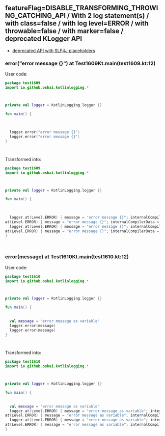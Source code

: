 ## featureFlag=DISABLE_TRANSFORMING_THROWING_CATCHING_API / With 2 log statement(s) / with class=false / with log level=ERROR / with throwable=false / with marker=false / deprecated KLogger API

* [deprecated API with SLF4J placeholders](deprecated-slf4j-placeholders.md)

###  error("error message {}") at Test1609Kt.main(test1609.kt:12)

User code:
```kotlin
package test1609
import io.github.oshai.kotlinlogging.*



private val logger = KotlinLogging.logger {}

fun main() {
  
  
  
  logger.error("error message {}")
  logger.error("error message {}")
}




```
  
Transformed into:
```kotlin
package test1609
import io.github.oshai.kotlinlogging.*



private val logger = KotlinLogging.logger {}

fun main() {
  
  
  
  logger.at(Level.ERROR) { message = "error message {}"; internalCompilerData = KLoggingEventBuilder.InternalCompilerData(messageTemplate = "\"error message {}\"", className = "test1609.Test1609Kt", methodName = "main", fileName = "test1609.kt", lineNumber = 12)
at(Level.ERROR) { message = "error message {}"; internalCompilerData = KLoggingEventBuilder.InternalCompilerData(messageTemplate = "\"error message {}\"", className = "test1609.Test1609Kt", methodName = "main", fileName = "test1609.kt", lineNumber = 13)
  logger.at(Level.ERROR) { message = "error message {}"; internalCompilerData = KLoggingEventBuilder.InternalCompilerData(messageTemplate = "\"error message {}\"", className = "test1609.Test1609Kt", methodName = "main", fileName = "test1609.kt", lineNumber = 12)
at(Level.ERROR) { message = "error message {}"; internalCompilerData = KLoggingEventBuilder.InternalCompilerData(messageTemplate = "\"error message {}\"", className = "test1609.Test1609Kt", methodName = "main", fileName = "test1609.kt", lineNumber = 13)
}




```

###  error(message) at Test1610Kt.main(test1610.kt:12)

User code:
```kotlin
package test1610
import io.github.oshai.kotlinlogging.*



private val logger = KotlinLogging.logger {}

fun main() {
  
  
  val message = "error message as variable"
  logger.error(message)
  logger.error(message)
}




```
  
Transformed into:
```kotlin
package test1610
import io.github.oshai.kotlinlogging.*



private val logger = KotlinLogging.logger {}

fun main() {
  
  
  val message = "error message as variable"
  logger.at(Level.ERROR) { message = "error message as variable"; internalCompilerData = KLoggingEventBuilder.InternalCompilerData(messageTemplate = "message", className = "test1610.Test1610Kt", methodName = "main", fileName = "test1610.kt", lineNumber = 12)
at(Level.ERROR) { message = "error message as variable"; internalCompilerData = KLoggingEventBuilder.InternalCompilerData(messageTemplate = "message", className = "test1610.Test1610Kt", methodName = "main", fileName = "test1610.kt", lineNumber = 13)
  logger.at(Level.ERROR) { message = "error message as variable"; internalCompilerData = KLoggingEventBuilder.InternalCompilerData(messageTemplate = "message", className = "test1610.Test1610Kt", methodName = "main", fileName = "test1610.kt", lineNumber = 12)
at(Level.ERROR) { message = "error message as variable"; internalCompilerData = KLoggingEventBuilder.InternalCompilerData(messageTemplate = "message", className = "test1610.Test1610Kt", methodName = "main", fileName = "test1610.kt", lineNumber = 13)
}




```
